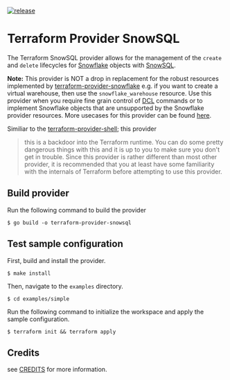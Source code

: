 [![release](https://github.com/aidanmelen/terraform-provider-snowsql/actions/workflows/release.yml/badge.svg)](https://github.com/aidanmelen/terraform-provider-snowsql/actions/workflows/release.yml)
# Terraform Provider SnowSQL

The Terraform SnowSQL provider allows for the management of the `create` and `delete` lifecycles for [Snowflake](https://www.snowflake.com) objects with [SnowSQL](https://docs.snowflake.com/en/user-guide/snowsql.html).

**Note:** This provider is NOT a drop in replacement for the robust resources implemented by [terraform-provider-snowflake](https://registry.terraform.io/providers/chanzuckerberg/snowflake/latest/docs) e.g. if you want to create a virtual warehouse, then use the `snowflake_warehouse` resource. Use this provider when you require fine grain control of [DCL](https://www.geeksforgeeks.org/sql-ddl-dql-dml-dcl-tcl-commands/) commands or to implement Snowflake objects that are unsupported by the Snowflake provider resources. More usecases for this provider can be found [here](https://github.com/chanzuckerberg/terraform-provider-snowflake/issues/292#issuecomment-720547980).

Similiar to the [terraform-provider-shell](https://registry.terraform.io/providers/scottwinkler/shell/latest/docs); this provider

> this is a backdoor into the Terraform runtime. You can do some pretty dangerous things with this and it is up to you to make sure you don't get in trouble.
> Since this provider is rather different than most other provider, it is recommended that you at least have some familiarity with the internals of Terraform before attempting to use this provider.

## Build provider

Run the following command to build the provider

```shell
$ go build -o terraform-provider-snowsql
```

## Test sample configuration

First, build and install the provider.

```shell
$ make install
```

Then, navigate to the `examples` directory.

```shell
$ cd examples/simple
```

Run the following command to initialize the workspace and apply the sample configuration.

```shell
$ terraform init && terraform apply
```

## Credits

see [CREDITS](CREDITS) for more information.

